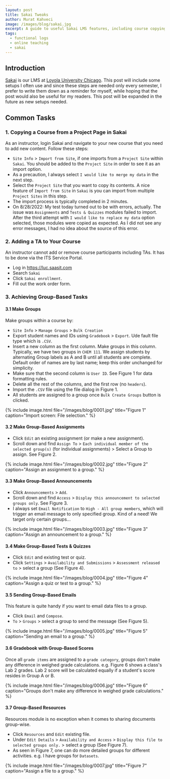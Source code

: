 ```yaml
---
layout: post
title: Sakai Tweaks
author: Murat Kahveci
image: /images/blog/sakai.jpg
excerpt: A guide to useful Sakai LMS features, including course copying, group management for assignments and announcements, and sending group-based emails.
tags:
  - functional logs
  - online teaching
  - sakai
---
```


## Introduction

[Sakai](https://sakai.luc.edu) is our LMS at <a class="off" href="https://www.luc.edu">Loyola University Chicago</a>. This post will include some setups I often use and since these steps are needed only every semester, I prefer to write them down as a reminder for myself, while hoping that the post would also be useful for my readers. This post will be expanded in the future as new setups needed.

## Common Tasks

### 1. Copying a Course from a Project Page in Sakai

As an instructor, login Sakai and navigate to your new course that you need to add new content. Follow these steps:

* `Site Info` > `Import from Site`, if one imports from a `Project Site` within `Sakai`. You should be added to the `Project Site` in order to see it as an import option. 
* As a precaution, I always select `I would like to merge my data` in the next step.
* Select the `Project Site` that you want to copy its contents. A nice feature of `Import from Site` in `Sakai` is you can import from multiple `Project Sites` in this step.
* The import process is typically completed in 2 minutes. 
* On 8/28/2022: My test today turned out to be with errors, actually. The issue was `Assignments` and `Tests & Quizzes` modules failed to import. After the third attempt with `I would like to replace my data` option selected, those modules were copied as expected. As I did not see any error messages, I had no idea about the source of this error. 

### 2. Adding a TA to Your Course

An instructor cannot add or remove course participants including TAs. It has to be done via the ITS Service Portal.

* Log in <a class="off" href="https://luc.saasit.com">https://luc.saasit.com</a>
* Search `Sakai`
* Click `Sakai enrollment`.
* Fill out the work order form.

### 3. Achieving Group-Based Tasks

#### 3.1 Make Groups

Make groups within a course by:

* `Site Info` > `Manage Groups` > `Bulk Creation`
* Export student names and IDs using `Gradebook` > `Export`. Ude fault file type which is `.CSV`.
* Insert a new column as the first column. Make groups in this column. Typically, we have two groups in `CHEM 111`. We assign students by alternating Group labels as A and B until all students are complete. Default order of names are by last name; keep this order unchanged for simplicity.
* Make sure that the second column is `User ID`. See Figure 1 for data formatting rules.
* Delete all the rest of the columns, and the first row (no `headers`).
* Import the `.CSV` file using the file dialog in Figure 1.
* All students are assigned to a group once `Bulk Create Groups` button is clicked.

{% include image.html 
   file="/images/blog/0001.jpg"
   title="Figure 1"
   caption="Import screen: File selection." %}

#### 3.2 Make Group-Based Assignments

* Click `Edit` an existing assignment (or make a new assignment).
* Scroll down and find  `Assign To` > `Each individual member of the selected group(s)` (for individual assignments) > Select a Group to assign. See Figure 2.

{% include image.html 
   file="/images/blog/0002.jpg"
   title="Figure 2"
   caption="Assign an assignment to a group." %}

#### 3.3 Make Group-Based Announcements

* Click `Announcements` > `Add`.
* Scroll down and find  `Access` > `Display this announcement to selected groups only`. See Figure 3.
* I always set `Email Notification` to `High - All group members`, which will trigger an email message to only specified group. Kind of a need! We target only certain groups...

{% include image.html 
   file="/images/blog/0003.jpg"
   title="Figure 3"
   caption="Assign an announcement to a group." %}

#### 3.4 Make Group-Based Tests & Quizzes

* Click `Edit` and existing test or quiz.
* Click `Settings` > `Availability and Submissions` > `Assessment released to` > select a group (See Figure 4).

{% include image.html 
   file="/images/blog/0004.jpg"
   title="Figure 4"
   caption="Assign a quiz or test to a group." %}

#### 3.5 Sending Group-Based Emails

This feature is quite handy if you want to email data files to a group. 

* Click `Email` and `Compose`.
* `To` > `Groups` > select a group to send the message (See Figure 5).

{% include image.html 
   file="/images/blog/0005.jpg"
   title="Figure 5"
   caption="Sending an email to a group." %}

#### 3.6 Gradebook with Group-Based Scores

Once all `grade items` are assigned to a `grade category`, groups don't make any difference in weighed grade calculations. e.g. Figure 6 shows a class's Lab 2 grades. Lab 2 score will be calculated equally if a student's score resides in Group A or B.

{% include image.html 
   file="/images/blog/0006.jpg"
   title="Figure 6"
   caption="Groups don't make any difference in weighed grade calculations." %}

#### 3.7 Group-Based Resources

Resources module is no exception when it comes to sharing documents group-wise.

* Click `Resources` and `Edit` existing file.
* Under `Edit Details` > `Availability and Access` > `Display this file to selected groups only.` > select a group (See Figure 7).
* As seen in Figure 7, one can do more detailed groups for different activities. e.g. I have groups for `Datasets`.

{% include image.html 
   file="/images/blog/0007.jpg"
   title="Figure 7"
   caption="Assign a file to a group." %}
